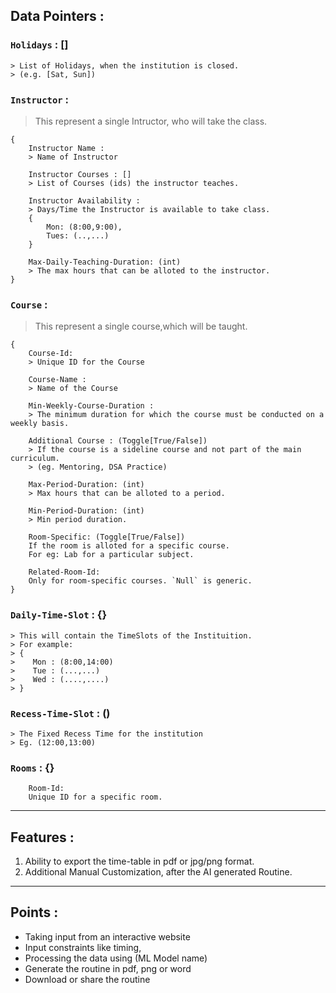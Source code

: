 ## Data Pointers :
 
### `Holidays` : []
```
> List of Holidays, when the institution is closed.
> (e.g. [Sat, Sun]) 
```

### `Instructor` :
> This represent a single Intructor, who will take the class. 
```
{
    Instructor Name :
    > Name of Instructor
    
    Instructor Courses : []
    > List of Courses (ids) the instructor teaches.

    Instructor Availability :
    > Days/Time the Instructor is available to take class.
    {
        Mon: (8:00,9:00),
        Tues: (..,...)
    }

    Max-Daily-Teaching-Duration: (int)
    > The max hours that can be alloted to the instructor.
}
```

### `Course` : 
> This represent a single course,which will be taught. 
```
{
    Course-Id:
    > Unique ID for the Course

    Course-Name :
    > Name of the Course

    Min-Weekly-Course-Duration : 
    > The minimum duration for which the course must be conducted on a weekly basis.

    Additional Course : (Toggle[True/False])
    > If the course is a sideline course and not part of the main curriculum.
    > (eg. Mentoring, DSA Practice)

    Max-Period-Duration: (int)
    > Max hours that can be alloted to a period.

    Min-Period-Duration: (int)
    > Min period duration.

    Room-Specific: (Toggle[True/False])
    If the room is alloted for a specific course.
    For eg: Lab for a particular subject. 

    Related-Room-Id:
    Only for room-specific courses. `Null` is generic.
}
```

### `Daily-Time-Slot` : {}
```
> This will contain the TimeSlots of the Instituition.
> For example:
> {
>    Mon : (8:00,14:00)
>    Tue : (...,...)
>    Wed : (....,....)
> }
```

### `Recess-Time-Slot` : ()
```
> The Fixed Recess Time for the institution
> Eg. (12:00,13:00)
```

### `Rooms` : {}
```
    Room-Id:
    Unique ID for a specific room.

```

-----

## Features :
1. Ability to export the time-table in pdf or jpg/png format.
2. Additional Manual Customization, after the AI generated Routine. 

----

## Points :

- Taking input from an interactive website
- Input constraints like timing,
- Processing the data using (ML Model name)
- Generate the routine in pdf, png or word
- Download or share the routine
